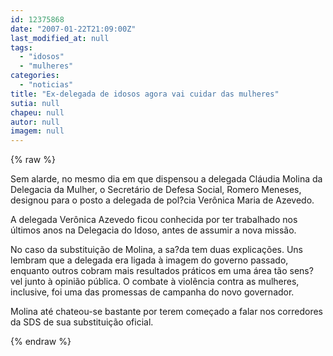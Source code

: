 ```yaml
---
id: 12375868
date: "2007-01-22T21:09:00Z"
last_modified_at: null
tags:
  - "idosos"
  - "mulheres"
categories:
  - "noticias"
title: "Ex-delegada de idosos agora vai cuidar das mulheres"
sutia: null
chapeu: null
autor: null
imagem: null
---
```

{% raw %}
<p><P>Sem alarde, no mesmo dia em que dispensou a delegada Cláudia Molina da Delegacia da Mulher, o Secretário de Defesa Social, Romero Meneses, designou para o posto a delegada de pol?cia Verônica Maria de Azevedo.</P></p>
<p><P>A delegada Verônica Azevedo ficou conhecida por ter trabalhado nos últimos anos na Delegacia do Idoso, antes de assumir a nova missão.</P></p>
<p><P>No caso da substituição de Molina, a sa?da tem duas explicações. Uns lembram que a delegada era ligada à imagem do governo passado, enquanto outros cobram mais resultados práticos em uma área tão sens?vel junto à opinião pública. O combate à violência contra as mulheres, inclusive, foi uma das promessas de campanha do novo governador.</P></p>
<p><P>Molina até chateou-se bastante por terem começado a falar nos corredores da SDS de sua substituição oficial.</P> </p>
{% endraw %}